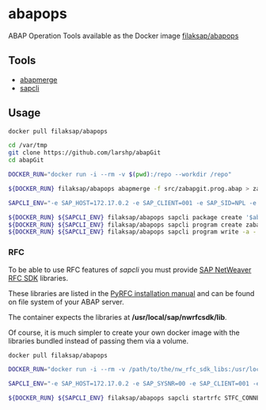 # abapops

ABAP Operation Tools available as the Docker image [filaksap/abapops](https://hub.docker.com/r/filaksap/abapops)

## Tools

- [abapmerge](https://github.com/larshp/abapmerge/)
- [sapcli](https://github.com/jfilak/sapcli/)

## Usage

```bash
docker pull filaksap/abapops

cd /var/tmp
git clone https://github.com/larshp/abapGit
cd abapGit

DOCKER_RUN="docker run -i --rm -v $(pwd):/repo --workdir /repo"

${DOCKER_RUN} filaksap/abapops abapmerge -f src/zabapgit.prog.abap > zabapgit_full.prog.abap

SAPCLI_ENV="-e SAP_HOST=172.17.0.2 -e SAP_CLIENT=001 -e SAP_SID=NPL -e SAP_PORT=8000 -e SAP_SSL=no -e SAP_USER=DEVELOPER -e SAP_PASSWORD=****"

${DOCKER_RUN} ${SAPCLI_ENV} filaksap/abapops sapcli package create '$abapgit' 'Git client by Lars Hvam'
${DOCKER_RUN} ${SAPCLI_ENV} filaksap/abapops sapcli program create zabapgit 'compiled abapgit' '$abapgit'
${DOCKER_RUN} ${SAPCLI_ENV} filaksap/abapops sapcli program write -a - zabapgit_full.prog.abap
```

### RFC

To be able to use RFC features of *sapcli* you must provide
[SAP NetWeaver RFC SDK](https://support.sap.com/en/product/connectors/nwrfcsdk.html)
libraries.

These libraries are listed in the [PyRFC installation manual](https://sap.github.io/PyRFC/install.html#linux)
and can be found on file system of your ABAP server.

The container expects the libraries at **/usr/local/sap/nwrfcsdk/lib**.

Of course, it is much simpler to create your own docker image with
the libraries bundled instead of passing them via a volume.

```bash
docker pull filaksap/abapops

DOCKER_RUN="docker run -i --rm -v /path/to/the/nw_rfc_sdk_libs:/usr/local/sap/nwrfcsdk/lib"

SAPCLI_ENV="-e SAP_HOST=172.17.0.2 -e SAP_SYSNR=00 -e SAP_CLIENT=001 -e SAP_SID=NPL -e SAP_USER=DEVELOPER -e SAP_PASSWORD=****"

${DOCKER_RUN} ${SAPCLI_ENV} filaksap/abapops sapcli startrfc STFC_CONNECTION '{"REQUTEXT":"ping"}'
```

